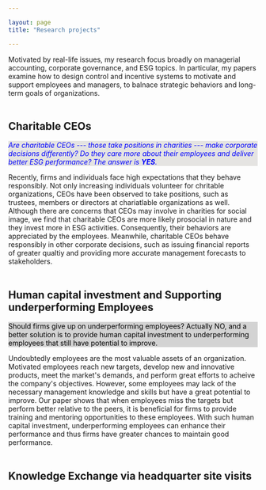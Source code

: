 ```yaml
---

layout: page
title: "Research projects"

---
```



Motivated by real-life issues, my research focus broadly on managerial accounting, corporate governance, and ESG topics. In particular, my papers examine how to design control and incentive systems to motivate and support employees and managers, to balnace strategic behaviors and long-term goals of organizations.
<br>
<br>

## Charitable CEOs
<div style="background-color:  #e5e4e2; color: blue">  <i>Are charitable CEOs --- those take positions in charities --- make corporate decisions differently? Do they care more about their employees and deliver better ESG performance? The answer is <b>YES</b>.</i> 
</div>

Recently, firms and individuals face high expectations that they behave responsibly. Not only increasing individuals volunteer for chritable organizations, CEOs have been observed to take positions, such as trustees, members or directors at chariatlable organizations as well. Although there are concerns that CEOs may involve in charities for social image, we find that charitable CEOs are more likely prosocial in nature and they invest more in ESG activities. Consequently, their behaviors are appreciated by the employees. Meanwhile, charitable CEOs behave responsibly in other corporate decisions, such as issuing financial reports of greater qualtiy and providing more accurate management forecasts to stakeholders.
<br>
<br>

## Human capital investment and Supporting underperforming Employees
<div style="background-color: #d3d3d3; color: black"> Should firms give up on underperforming employees? Actually NO, and a better solution is to provide human capital investment to underperforming employees that still have potential to improve. 
</div>

Undoubtedly employees are the most valuable assets of an organization. Motivated employees reach new targets, develop new and innovative products, meet the market's demands, and perform great efforts to acheive the company's objectives. However, some employees may lack of the necessary management knowledge and skills but have a great potential to improve. Our paper shows that when employees miss the targets but perform better relative to the peers, it is beneficial for firms to provide training and mentoring opportunities to these employees. With such human capital investment, underperforming employees can enhance their performance and thus firms have greater chances to maintain good performance. 
<br>
<br>


## Knowledge Exchange via headquarter site visits






